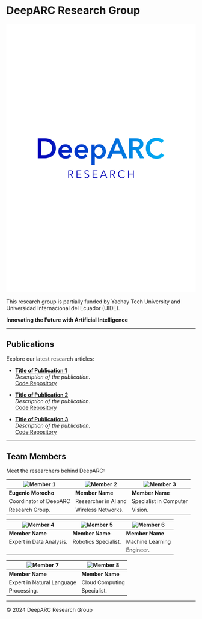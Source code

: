 # DeepARC Research Group

![DeepARC Logo](logo.png)

This research group is partially funded by Yachay Tech University and Universidad Internacional del Ecuador (UIDE).  

**Innovating the Future with Artificial Intelligence**

---

## Publications

Explore our latest research articles:

- [**Title of Publication 1**](https://doi.org/example1)  
  *Description of the publication.*  
  [Code Repository](https://github.com/DeepARC/CodeExample1)

- [**Title of Publication 2**](https://doi.org/example2)  
  *Description of the publication.*  
  [Code Repository](https://github.com/DeepARC/CodeExample2)

- [**Title of Publication 3**](https://doi.org/example3)  
  *Description of the publication.*  
  [Code Repository](https://github.com/DeepARC/CodeExample3)

---

## Team Members

Meet the researchers behind DeepARC:

| ![Member 1](member1.jpg) | ![Member 2](member2.jpg) | ![Member 3](member3.jpg) |
|---------------------------|--------------------------|--------------------------|
| **Eugenio Morocho**       | **Member Name**          | **Member Name**          |
| Coordinator of DeepARC    | Researcher in AI and     | Specialist in Computer   |
| Research Group.           | Wireless Networks.       | Vision.                  |

| ![Member 4](member4.jpg) | ![Member 5](member5.jpg) | ![Member 6](member6.jpg) |
|---------------------------|--------------------------|--------------------------|
| **Member Name**           | **Member Name**          | **Member Name**          |
| Expert in Data Analysis.  | Robotics Specialist.     | Machine Learning         |
|                           |                          | Engineer.                |

| ![Member 7](member7.jpg) | ![Member 8](member8.jpg) |
|---------------------------|--------------------------|
| **Member Name**           | **Member Name**          |
| Expert in Natural Language| Cloud Computing          |
| Processing.               | Specialist.              |

---

&copy; 2024 DeepARC Research Group
